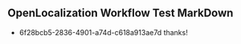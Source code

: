 ## OpenLocalization Workflow Test MarkDown
* 6f28bcb5-2836-4901-a74d-c618a913ae7d 
thanks!<!--HONumber=Mar16_HO5-->
